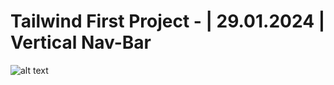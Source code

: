 # Tailwind First Project - | 29.01.2024 | Vertical Nav-Bar

![alt text](https://github.com/[ozmberkan]/[tailwindfirstproject]/blob/[main]/bg.png?raw=true)
